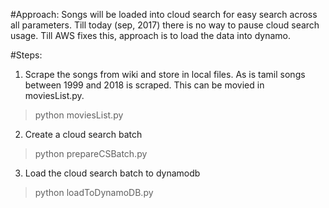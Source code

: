 #Approach:
Songs will be loaded into cloud search for easy search across all parameters. 
Till today (sep, 2017) there is no way to pause cloud search usage. Till AWS fixes this, approach is to load the data into dynamo.

#Steps:
1) Scrape the songs from wiki and store in local files. As is tamil songs between 1999 and 2018 is scraped. This can be movied in moviesList.py.

> python moviesList.py

2) Create a cloud search batch 

> python prepareCSBatch.py

3) Load the cloud search batch to dynamodb

> python loadToDynamoDB.py
